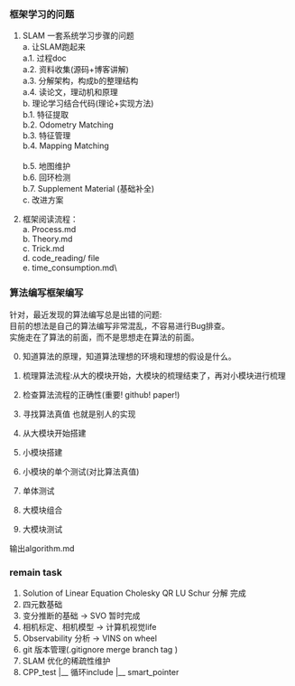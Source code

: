 <!--
 * @Author: Liu Weilong
 * @Date: 2021-01-25 10:24:45
 * @LastEditors: Liu Weilong 
 * @LastEditTime: 2021-03-24 13:55:17
 * @FilePath: /3rd-test-learning/doc/学习.md
 * @Description: 
-->
### 框架学习的问题
1. SLAM 一套系统学习步骤的问题<br>
   a. 让SLAM跑起来<br>
      a.1. 过程doc<br>
      a.2. 资料收集(源码+博客讲解)<br>
      a.3. 分解架构，构成b的整理结构<br>
      a.4. 读论文，理动机和原理<br>
   b. 理论学习结合代码(理论+实现方法)<br>
      b.1. 特征提取<br>
      b.2. Odometry Matching<br>
      b.3. 特征管理<br>
      b.4. Mapping Matching<br>    
      b.5. 地图维护<br>
      b.6. 回环检测<br>
      b.7. Supplement Material (基础补全)<br>
   c. 改进方案<br>

2. 框架阅读流程：\
a. Process.md\
b. Theory.md\
c. Trick.md\
d. code_reading/ file\
e. time_consumption.md\ 

### 算法编写框架编写
针对，最近发现的算法编写总是出错的问题:<br>
目前的想法是自己的算法编写非常混乱，不容易进行Bug排查。<br>
实施走在了算法的前面，而不是思想走在算法的前面。<br>

0. 知道算法的原理，知道算法理想的环境和理想的假设是什么。


1. 梳理算法流程:从大的模块开始，大模块的梳理结束了，再对小模块进行梳理
2. 检查算法流程的正确性(重要! github! paper!)
3. 寻找算法真值 也就是别人的实现
4. 从大模块开始搭建
5. 小模块搭建
6. 小模块的单个测试(对比算法真值)
7. 单体测试
8. 大模块组合
9. 大模块测试

输出algorithm.md



### remain task
1. Solution of Linear Equation       Cholesky QR LU Schur 分解 完成
2. 四元数基础           
3. 变分推断的基础 -> SVO   暂时完成
4. 相机标定、相机模型  -> 计算机视觉life
5. Observability 分析 -> VINS on wheel
6. git 版本管理(.gitignore merge branch tag )
7. SLAM 优化的稀疏性维护
8. CPP_test
   |__ 循环include
   |__ smart_pointer


   